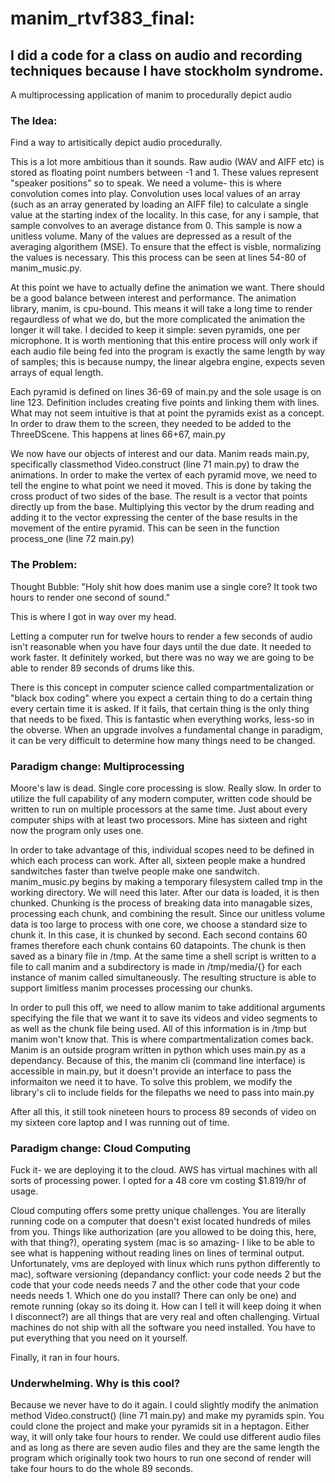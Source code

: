 # manim_rtvf383_final: 
## I did a code for a class on audio and recording techniques because I have stockholm syndrome.
A multiprocessing application of manim to procedurally depict audio

### The Idea:
Find a way to artisitically depict audio procedurally.

This is a lot more ambitious than it sounds. Raw audio (WAV and AIFF etc) is stored as floating point numbers between -1 and 1. These values represent 
"speaker positions" so to speak. We need a volume- this is where convolution comes into play. Convolution uses local values of an array (such as an array generated 
by loading an AIFF file) to calculate a single value at the starting index of the locality. In this case, for any i sample, that sample convolves to an average
distance from 0. This sample is now a unitless volume. Many of the values are depressed as a result of the averaging algorithem (MSE). To ensure that the effect 
is visble, normalizing the values is necessary. This this process can be seen at lines 54-80 of manim_music.py.

At this point we have to actually define the animation we want. There should be a good balance between interest and performance. The animation library, manim, 
is cpu-bound. This means it will take a long time to render regaurdless of what we do, but the more complicated the animation the longer it will take. I
decided to keep it simple: seven pyramids, one per microphone. It is worth mentioning that this entire process will only work if each audio file being fed into
the program is exactly the same length by way of samples; this is because numpy, the linear algebra engine, expects seven arrays of equal length.

Each pyramid is defined on lines 36-69 of main.py and the sole usage is on line 123. Definition includes creating five points and linking them with lines. What 
may not seem intuitive is that at point the pyramids exist as a concept. In order to draw them to the screen, they needed to be added to the ThreeDScene. This 
happens at lines 66+67, main.py

We now have our objects of interest and our data. Manim reads main.py, specifically classmethod Video.construct (line 71 main.py) to draw the animations. In order to
make the vertex of each pyramid move, we need to tell the engine to what point we need it moved. This is done by taking the cross product of two sides of the base.
The result is a vector that points directly up from the base. Multiplying this vector by the drum reading and adding it to the vector expressing the center
of the base results in the movement of the entire pyramid. This can be seen in the function process_one (line 72 main.py)

### The Problem:
Thought Bubble: "Holy shit how does manim use a single core? It took two hours to render one second of sound."

This is where I got in way over my head.

Letting a computer run for twelve hours to render a few seconds of audio isn't reasonable when you have four days until the due date. It needed to work faster. It
definitely worked, but there was no way we are going to be able to render 89 seconds of drums like this.

There is this concept in computer science called compartmentalization or "black box coding" where you expect a certain thing to do a certain thing every certain 
time it is asked. If it fails, that certain thing is the only thing that needs to be fixed. This is fantastic when everything works, less-so in the obverse. 
When an upgrade involves a fundamental change in paradigm, it can be very difficult to determine how many things need to be changed.

### Paradigm change: Multiprocessing
Moore's law is dead. Single core processing is slow. Really slow. In order to utilize the full capability of any modern computer, written code should be written 
to run on multiple processors at the same time. Just about every computer ships with at least two processors. Mine has sixteen and right now the program only uses
one. 

In order to take advantage of this, individual scopes need to be defined in which each process can work. After all, sixteen people make a hundred sandwitches faster
than twelve people make one sandwitch. manim_music.py begins by making a temporary filesystem called tmp in the working directory. We will need this later. After 
our data is loaded, it is then chunked. Chunking is the process of breaking data into managable sizes, processing each chunk, and combining the result. Since our 
unitless volume data is too large to process with one core, we choose a standard size to chunk it. In this case, it is chunked by second. Each second contains 60
frames therefore each chunk contains 60 datapoints. The chunk is then saved as a binary file in /tmp. At the same time a shell script is written to a file
to call manim and a subdirectory is made in /tmp/media/{} for each instance of manim called simultaneously. The resulting structure is able to support limitless 
manim processes processing our chunks.

In order to pull this off, we need to allow manim to take additional arguments specifying the file that we want it to save its videos and video segments to as well
as the chunk file being used. All of this information is in /tmp but manim won't know that. This is where compartmentalization comes back. Manim is an outside 
program written in python which uses main.py as a dependancy. Because of this, the manim cli (command line interface) is accessible in main.py, but it doesn't 
provide an interface to pass the informaiton we need it to have. To solve this problem, we modify the library's cli to include fields for the filepaths we need
to pass into main.py

After all this, it still took nineteen hours to process 89 seconds of video on my sixteen core laptop and I was running out of time.

### Paradigm change: Cloud Computing
Fuck it- we are deploying it to the cloud. AWS has virtual machines with all sorts of processing power. I opted for a 48 core vm costing $1.819/hr of usage. 

Cloud computing offers some pretty unique challenges. You are literally running code on a computer that doesn't exist located hundreds of miles from you. Things
like authorization (are you allowed to be doing this, here, with that thing?), operating system (mac is so amazing- I like to be able to see what is happening 
without reading lines on lines of terminal output. Unfortunately, vms are deployed with linux <ubuntu> which runs python differently to mac), software versioning 
(depandancy conflict: your code needs 2 but the code that your code needs needs 7 and the other code that your code needs needs 1. Which one do you install? There
can only be one) and remote running (okay so its doing it. How can I tell it will keep doing it when I disconnect?) are all things that are very real and often
challenging. Virtual machines do not ship with all the software you need installed. You have to put everything that you need on it yourself.

Finally, it ran in four hours.

### Underwhelming. Why is this cool?
Because we never have to do it again. I could slightly modify the animation method Video.construct() (line 71 main.py) and make my pyramids spin. You could clone 
the project and make your pyramids sit in a heptagon. Either way, it will only take four hours to render. We could use different audio files and as long as there
are seven audio files and they are the same length the program which originally took two hours to run one second of render will take four hours to do the whole 89
seconds.
